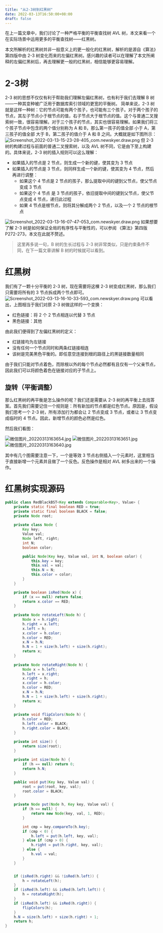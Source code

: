 ```yaml
---
title: "从2-3树到红黑树"
date: 2022-03-13T16:50:00+08:00
draft: false
---
```


在上一篇文章中，我们讨论了一种严格平衡的平衡查找树 AVL 树，本文来看一个在实际场景中运用更多的平衡查找树——红黑树。

本文所解析的红黑树并非一般意义上的更一般化的红黑树，解析的是源自《算法》第四版中由 2-3 树变化而来的左偏红黑树。感兴趣的读者可以在理解了本文所阐释的左偏红黑树后，再去理解更一般的红黑树，相信能够更容易理解。

# 2-3树
2-3 树的思想不仅仅有利于帮助我们理解左偏红黑树，也有利于我们去理解 B 树——一种其变种被广泛用于数据库索引领域的更宽的平衡树。
简单来说，2-3 树就是这样一种树：它的节点可能有两个孩子，也可能有三个孩子。对于两个孩子的节点，其左子节点小于根节点的值，右子节点大于根节点的值。这个与普通二叉搜索树一致，很容易理解。对于三个孩子的节点，其实也很容易理解。如果我们将三个孩子节点中包含的两个值分别称为 A 和 B，那么第一孩子的值全部 小于 A，第三孩子的值全部 大于 B，第二孩子的值介于 A 和 B 之间。大概就是如下图所示：
![Screenshot_2022-03-13-15-23-28-405_com.newskyer.draw.png](https://cdn.nlark.com/yuque/0/2022/png/141364/1647160304268-2c58a264-2487-4f55-a351-e806867331e2.png#clientId=ub22a2d22-5c31-4&crop=0&crop=0&crop=1&crop=1&from=ui&height=246&id=ua873b3bc&margin=%5Bobject%20Object%5D&name=Screenshot_2022-03-13-15-23-28-405_com.newskyer.draw.png&originHeight=595&originWidth=1532&originalType=binary&ratio=1&rotation=0&showTitle=true&size=50133&status=done&style=none&taskId=ue724eafb-e79c-4f34-bbdb-ef6655ce561&title=2-3%20%E6%A0%91%E7%9A%84%E4%B8%A4%E7%A7%8D%E8%8A%82%E7%82%B9&width=633 "2-3 树的两种节点")
但 2-3 树的构建过程与前面的普通二叉搜索树，以及 AVL 树不同，它是由下至上构建的。具体来说，2-3 树的插入规则可以这么理解：

- 如果插入的节点是 2 节点，则生成一个新的键，使其变为 3 节点
- 如果插入的节点是 3 节点，则同样生成一个新的键，使其变为 4 节点，然后再进行调整：
   - 如果这个 4 节点是 2 节点的孩子，那么提取中间的键到父节点，使父节点变成 3 节点
   - 如果这个 4 节点 是 3 节点的孩子，依旧提取中间的键到父节点，使父节点变成 4 节点，递归此过程
   - 如果 4 节点是根节点，则将其分解成两个 2 节点，以及一个 2 节点的根节点

![Screenshot_2022-03-13-16-07-47-053_com.newskyer.draw.png](https://cdn.nlark.com/yuque/0/2022/png/141364/1647160345995-cc7cb7f4-7c05-487c-9518-d7c1f9313fa3.png#clientId=ub22a2d22-5c31-4&crop=0&crop=0&crop=1&crop=1&from=ui&id=u53ea81df&margin=%5Bobject%20Object%5D&name=Screenshot_2022-03-13-16-07-47-053_com.newskyer.draw.png&originHeight=1299&originWidth=1733&originalType=binary&ratio=1&rotation=0&showTitle=true&size=139028&status=done&style=none&taskId=ub6b5c90e-60c7-4445-874d-c73c3902210&title=2-3%20%E6%A0%91%E8%8A%82%E7%82%B9%E5%88%86%E8%A3%82%E7%9A%84%204%20%E7%A7%8D%E6%83%85%E5%86%B5 "2-3 树节点分裂的 4 种情况")
如果想要了解 2-3 树是如何保证全局的有序性与平衡性的，可以参阅 《算法》第四版 P272-273，本文在此就不赘述。

> 这里再多说一句，B 树的生长过程与 2-3 树非常类似，只是约束条件不同，在下一篇文章讲解 B 树的时候就可以看到。


# 红黑树
我们有了一颗十分平衡的 2-3 树，现在需要将这棵 2-3 树变成红黑树，那么我们只需要将所有的 3 节点拆成两个节点即可。
![Screenshot_2022-03-13-16-10-33-593_com.newskyer.draw.png](https://cdn.nlark.com/yuque/0/2022/png/141364/1647160393549-a04bb17f-9294-43b2-9c79-2e3af60073ce.png#clientId=ub22a2d22-5c31-4&crop=0&crop=0&crop=1&crop=1&from=ui&id=ubbb0fa23&margin=%5Bobject%20Object%5D&name=Screenshot_2022-03-13-16-10-33-593_com.newskyer.draw.png&originHeight=712&originWidth=1863&originalType=binary&ratio=1&rotation=0&showTitle=true&size=68623&status=done&style=none&taskId=u06b2d705-1cce-42bc-955b-8d94eb3fc61&title=%E8%BF%99%E9%87%8C%E6%8F%8F%E8%BF%B0%E4%BA%86%202-3%20%E6%A0%91%E7%9A%84%203%20%E8%8A%82%E7%82%B9%E5%A6%82%E4%BD%95%E5%92%8C%E5%B7%A6%E5%81%8F%E7%BA%A2%E9%BB%91%E6%A0%91%E7%9A%84%E7%BA%A2%E8%8A%82%E7%82%B9%E5%AF%B9%E5%BA%94 "这里描述了 2-3 树的 3 节点如何和左偏红黑树的红节点对应")
可以看出，上图相当于我们对原 2-3 树做这样的一个变换：

- 红色链接：将 2 个 2 节点相连以代替 3 节点
- 黑色链接：其他

由此我们便得到了左偏红黑树的定义：

- 红链接均为左链接
- 没有任何一个节点同时和两条红链接相连
- 该树是完美黑色平衡的。即任意空连接到根的路径上的黑链接数量相同

由于我们只能对节点着色，而除根以外的每个节点必然都有且仅有一个父亲节点，因此我们可以将颜色着色在链接对应的子节点上。

## 旋转（平衡调整）

那么红黑树的再平衡是怎么操作的呢？我们还是需要从 2-3 树的再平衡上去找答案。首先我们需要记住一个规则是：所有新加的节点都是红色节点。原因是，假设我们思考一个 2-3 树，所有添加行为都会让 2 节点变成 3 节点，或者让 3 节点变成临时的 4 节点。因此，新增节点的颜色必然是红色。

然后我们看图：

![微信图片_20220313163654.jpg](https://cdn.nlark.com/yuque/0/2022/jpeg/141364/1647160638956-9a60a84c-e16f-4930-8c45-ffb66b9c9344.jpeg#clientId=udb3a64c6-a026-4&crop=0&crop=0&crop=1&crop=1&from=ui&height=513&id=u5255de0b&margin=%5Bobject%20Object%5D&name=%E5%BE%AE%E4%BF%A1%E5%9B%BE%E7%89%87_20220313163654.jpg&originHeight=2004&originWidth=2244&originalType=binary&ratio=1&rotation=0&showTitle=false&size=716201&status=done&style=none&taskId=uc0c3c948-5d72-461b-906b-43e06b9590a&title=&width=574)
![微信图片_20220313163651.jpg](https://cdn.nlark.com/yuque/0/2022/jpeg/141364/1647160656855-728e01ea-586a-4944-b0d6-ca238a3bf159.jpeg#clientId=udb3a64c6-a026-4&crop=0&crop=0&crop=1&crop=1&from=ui&height=764&id=u27008ca2&margin=%5Bobject%20Object%5D&name=%E5%BE%AE%E4%BF%A1%E5%9B%BE%E7%89%87_20220313163651.jpg&originHeight=3000&originWidth=2250&originalType=binary&ratio=1&rotation=0&showTitle=false&size=825091&status=done&style=none&taskId=uc550b463-57d5-4b3f-95b0-67770bad477&title=&width=573)
![微信图片_20220313163640.jpg](https://cdn.nlark.com/yuque/0/2022/jpeg/141364/1647160675428-ae1729d6-7828-4820-bc2d-92368375bf8a.jpeg#clientId=udb3a64c6-a026-4&crop=0&crop=0&crop=1&crop=1&from=ui&height=439&id=u357e7f16&margin=%5Bobject%20Object%5D&name=%E5%BE%AE%E4%BF%A1%E5%9B%BE%E7%89%87_20220313163640.jpg&originHeight=2246&originWidth=2996&originalType=binary&ratio=1&rotation=0&showTitle=false&size=1410323&status=done&style=none&taskId=u28772a89-47b9-4c56-9153-2a193908381&title=&width=585)

其中有几个图需要注意一下，一个是等效 3 节点右侧插入一个元素时，这里相当于直接新增一个元素并且做了一个反色。反色操作是相对 AVL 树多出来的一个操作。
# 红黑树实现源码

```java
public class RedBlackBST<Key extends Comparable<Key>, Value> {
    private static final boolean RED = true;
    private static final boolean BLACK = false;
    private Node root;
    
    private class Node {
        Key key;                 
        Value val;               
        Node left, right;     
        int N;                 
        boolean color;      

        public Node(Key key, Value val, int N, boolean color) {
            this.key = key;
            this.val = val;
            this.N = N;
            this.color = color;
        } 
    }

    private boolean isRed(Node x) {
        if (x == null) return false;
        return x.color == RED;
    }
    
    private Node rotateLeft(Node h) {
        Node x = h.right;
        h.right = x.left;
        x.left = h;
        x.color = h.color;
        h.color = RED;
        x.N = h.N;
        h.N = 1 + size(h.left) + size(h.right);
        return x;
    }
    
    private Node rotateRight(Node h) {
        Node x = h.left;
        h.left = x.right;
        x.right = h;
        x.color = h.color;
        h.color = RED;
        x.N = h.N;
        h.N = 1 + size(h.left) + size(h.right);
        return x;
    }
    
    private void flipColors(Node h) {
        h.color = RED;
        h.left.color = BLACK;
        h.right.color = BLACK;
    }

    private int size() {
        return size(root);
    }
    
    private int size(Node h) {
        if (h == null) return 0;
        return h.N;
    }

    public void put(Key key, Value val) {
        root = put(root, key, val);
        root.color = BLACK;
    }

    private Node put(Node h, Key key, Value val) {
        if (h == null) {
            return new Node(key, val, 1, RED);
        }

        int cmp = key.compareTo(h.key);
        if (cmp < 0) {
            h.left = put(h.left, key, val);
        } else if (cmp > 0) {
            h.right = put(h.right, key, val);
        } else {
            h.val = val;
        }
    }


    if (isRed(h.right) && !isRed(h.left)) {
        h = rotateLeft(h);
    }
    if (isRed(h.left) && isRed(h.left.left)) {
        h = rotateRight(h);
    }
    if (isRed(h.left) && isRed(h.right)) {
        flipColors(h);
    }
    h.N = size(h.left) + size(h.right) + 1;
    return h;
}
```



